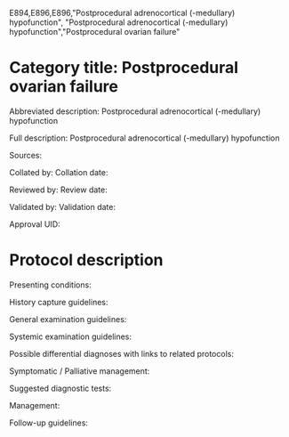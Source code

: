 E894,E896,E896,"Postprocedural adrenocortical (-medullary) hypofunction", "Postprocedural adrenocortical (-medullary) hypofunction","Postprocedural ovarian failure"
# Category title: Postprocedural ovarian failure

Abbreviated description: Postprocedural adrenocortical (-medullary) hypofunction

Full description: Postprocedural adrenocortical (-medullary) hypofunction

Sources:

Collated by:
Collation date:

Reviewed by:
Review date:

Validated by:
Validation date:

Approval UID:

# Protocol description

Presenting conditions:

History capture guidelines:

General examination guidelines:

Systemic examination guidelines:

Possible differential diagnoses with links to related protocols:

Symptomatic / Palliative management:

Suggested diagnostic tests:

Management:

Follow-up guidelines:
